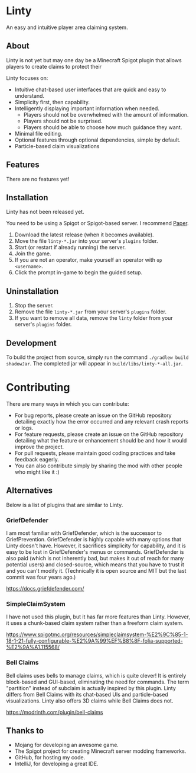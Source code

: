 # Linty

An easy and intuitive player area claiming system.

## About

Linty is not yet but may one day be a Minecraft Spigot plugin that allows players to create claims to protect their

Linty focuses on:

- Intuitive chat-based user interfaces that are quick and easy to understand.
- Simplicity first, then capability.
- Intelligently displaying important information when needed.
  - Players should not be overwhelmed with the amount of information.
  - Players should not be surprised.
  - Players should be able to choose how much guidance they want.
- Minimal file editing.
- Optional features through optional dependencies, simple by default.
- Particle-based claim visualizations

## Features

There are no features yet!

## Installation

Linty has not been released yet.

You need to be using a Spigot or Spigot-based server. I recommend [Paper](https://papermc.io/software/paper).

1. Download the latest release (when it becomes available).
2. Move the file `linty-*.jar` into your server's `plugins` folder.
3. Start (or restart if already running) the server.
4. Join the game.
5. If you are not an operator, make yourself an operator with `op <username>`.
6. Click the prompt in-game to begin the guided setup.

## Uninstallation

1. Stop the server.
2. Remove the file `linty-*.jar` from your server's `plugins` folder.
3. If you want to remove all data, remove the `linty` folder from your server's `plugins` folder.

## Development

To build the project from source, simply run the command `./gradlew build shadowJar`. The completed jar will appear in
`build/libs/linty-*-all.jar`.

# Contributing

There are many ways in which you can contribute:

- For bug reports, please create an issue on the GitHub repository detailing exactly how the error occurred and any
relevant crash reports or logs.
- For feature requests, please create an issue on the GitHub repository detailing what the feature or enhancement should
be and how it would improve the project.
- For pull requests, please maintain good coding practices and take feedback eagerly.
- You can also contribute simply by sharing the mod with other people who might like it :)

## Alternatives

Below is a list of plugins that are similar to Linty.

### GriefDefender

I am most familiar with GriefDefender, which is the successor to GriefPrevention. GriefDefender is highly capable with
many options that Linty doesn't have. However, it sacrifices simplicity for capability, and it is easy to be lost in
GriefDefender's menus or commands. GriefDefender is also paid (which is not inherently bad, but makes it out of reach
for many potential users) and closed-source, which means that you have to trust it and you can't modify it. (Technically
it is open source and MIT but the last commit was four years ago.)

https://docs.griefdefender.com/

### SimpleClaimSystem

I have not used this plugin, but it has far more features than Linty. However, it uses a chunk-based claim system rather
than a freeform claim system.

https://www.spigotmc.org/resources/simpleclaimsystem-%E2%9C%85-1-18-1-21-fully-configurable-%E2%9A%99%EF%B8%8F-folia-supported-%E2%9A%A1.115568/

### Bell Claims

Bell claims uses bells to manage claims, which is quite clever! It is entirely block-based and GUI-based, eliminating
the need for commands. The term "partition" instead of subclaim is actually inspired by this plugin. Linty differs from
Bell Claims with its chat-based UIs and particle-based visualizations. Linty also offers 3D claims while Bell Claims
does not.

https://modrinth.com/plugin/bell-claims

## Thanks to

- Mojang for developing an awesome game.
- The Spigot project for creating Minecraft server modding frameworks.
- GitHub, for hosting my code.
- IntelliJ, for developing a great IDE.